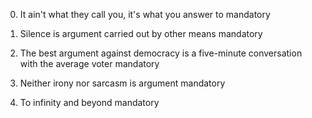 0. It ain't what they call you, it's what you answer to
mandatory

1. Silence is argument carried out by other means
mandatory

2. The best argument against democracy is a five-minute conversation with the average voter
mandatory

3. Neither irony nor sarcasm is argument
mandatory

4. To infinity and beyond
mandatory


